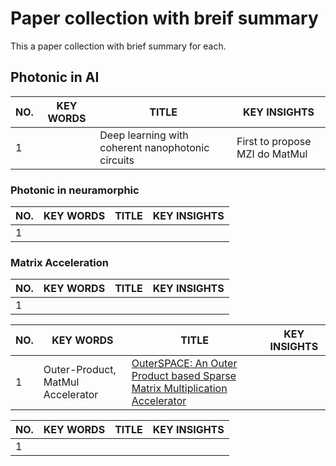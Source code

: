 # Paper collection with breif summary
This a paper collection with brief summary for each.
## Photonic in AI

| NO. | KEY WORDS | TITLE | KEY INSIGHTS            |
|-----|-----------|-------|-------------------------|
|1    |           | Deep learning with coherent nanophotonic circuits | First to propose MZI do MatMul |


### Photonic in neuramorphic
| NO. | KEY WORDS | TITLE | KEY INSIGHTS |
|-----|-----------|-------|--------------|
|1    | 

### Matrix Acceleration 
| NO. | KEY WORDS | TITLE | KEY INSIGHTS |
|-----|-----------|-------|--------------|
|1    | 


| NO. | KEY WORDS | TITLE | KEY INSIGHTS | 
|-----|-----------|-------|--------------|
|1    | Outer-Product, MatMul Accelerator | [OuterSPACE: An Outer Product based Sparse Matrix Multiplication Accelerator](https://tnm.engin.umich.edu/wp-content/uploads/sites/353/2018/10/2018.02.outerspace.pdf) | |


| NO. | KEY WORDS | TITLE | KEY INSIGHTS |
|-----|-----------|-------|--------------|
|1    | 

